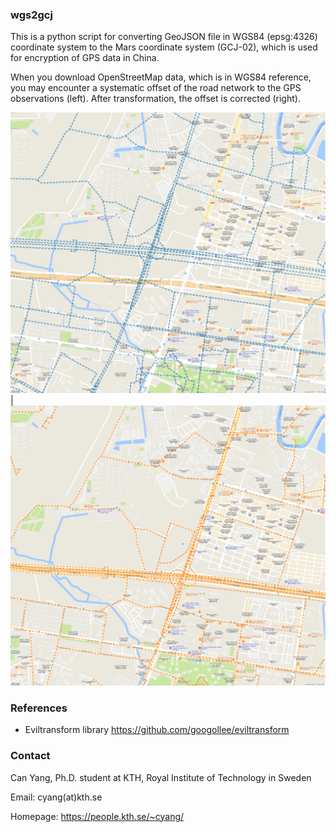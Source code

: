 ### wgs2gcj

This is a python script for converting GeoJSON file in WGS84 (epsg:4326) coordinate system to the Mars coordinate system (GCJ-02), which is used for encryption of GPS data in China. 

When you download OpenStreetMap data, which is in WGS84 reference, you may encounter a systematic offset of the road network to the GPS observations (left). After transformation, the offset is corrected (right). 

![](wgs.png)  |  ![](gcj.png)

### References

- Eviltransform library https://github.com/googollee/eviltransform

### Contact

Can Yang, Ph.D. student at KTH, Royal Institute of Technology in Sweden

Email: cyang(at)kth.se

Homepage: https://people.kth.se/~cyang/

